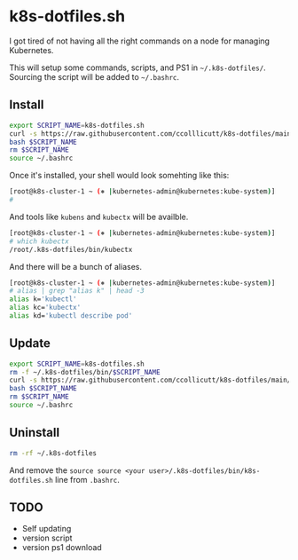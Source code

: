 # k8s-dotfiles.sh

I got tired of not having all the right commands on a node for managing Kubernetes.

This will setup some commands, scripts, and PS1 in `~/.k8s-dotfiles/`. Sourcing the script will be added to `~/.bashrc`.

## Install

```bash
export SCRIPT_NAME=k8s-dotfiles.sh
curl -s https://raw.githubusercontent.com/ccolllicutt/k8s-dotfiles/main/$SCRIPT_NAME -o $SCRIPT_NAME
bash $SCRIPT_NAME
rm $SCRIPT_NAME
source ~/.bashrc
```

Once it's installed, your shell would look somehting like this:

```bash
[root@k8s-cluster-1 ~ (⎈ |kubernetes-admin@kubernetes:kube-system)]
# 
```

And tools like `kubens` and `kubectx` will be availble.

```bash
[root@k8s-cluster-1 ~ (⎈ |kubernetes-admin@kubernetes:kube-system)]
# which kubectx
/root/.k8s-dotfiles/bin/kubectx
```

And there will be a bunch of aliases.

```bash
[root@k8s-cluster-1 ~ (⎈ |kubernetes-admin@kubernetes:kube-system)]
# alias | grep "alias k" | head -3
alias k='kubectl'
alias kc='kubectx'
alias kd='kubectl describe pod'
```

## Update

```bash
export SCRIPT_NAME=k8s-dotfiles.sh
rm -f ~/.k8s-dotfiles/bin/$SCRIPT_NAME
curl -s https://raw.githubusercontent.com/ccollicutt/k8s-dotfiles/main/$SCRIPT_NAME -o $SCRIPT_NAME
bash $SCRIPT_NAME
rm $SCRIPT_NAME
source ~/.bashrc
```

## Uninstall

```bash
rm -rf ~/.k8s-dotfiles
```

And remove the `source source <your user>/.k8s-dotfiles/bin/k8s-dotfiles.sh` line from `.bashrc`.


## TODO

* Self updating
* version script
* version ps1 download